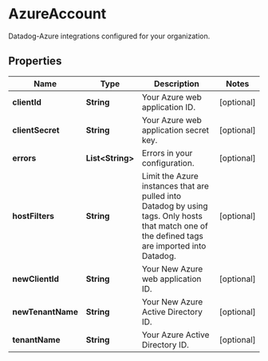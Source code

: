 

# AzureAccount

Datadog-Azure integrations configured for your organization.

## Properties

Name | Type | Description | Notes
------------ | ------------- | ------------- | -------------
**clientId** | **String** | Your Azure web application ID. |  [optional]
**clientSecret** | **String** | Your Azure web application secret key. |  [optional]
**errors** | **List&lt;String&gt;** | Errors in your configuration. |  [optional]
**hostFilters** | **String** | Limit the Azure instances that are pulled into Datadog by using tags. Only hosts that match one of the defined tags are imported into Datadog. |  [optional]
**newClientId** | **String** | Your New Azure web application ID. |  [optional]
**newTenantName** | **String** | Your New Azure Active Directory ID. |  [optional]
**tenantName** | **String** | Your Azure Active Directory ID. |  [optional]



